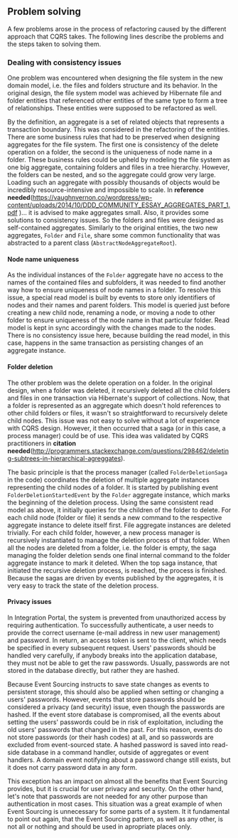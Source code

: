 ## Problem solving

A few problems arose in the process of refactoring caused by the different approach that CQRS takes. The following lines describe the problems and the steps taken to solving them.

### Dealing with consistency issues

One problem was encountered when designing the file system in the new domain model, i.e. the files and folders structure and its behavior. In the original design, the file system model was achieved by Hibernate file and folder entities that referenced other entities of the same type to form a tree of relationships. These entities were supposed to be refactored as well. 

By the definition, an aggregate is a set of related objects that represents a transaction boundary. This was considered in the refactoring of the entities. There are some business rules that had to be preserved when designing aggregates for the file system. The first one is consistency of the delete operation on a folder, the second is the uniqueness of node name in a folder. These business rules could be upheld by modeling the file system as one big aggregate, containing folders and files in a tree hierarchy. However, the folders can be nested, and so the aggregate could grow very large. Loading such an aggregate with possibly thousands of objects would be incredibly resource-intensive and impossible to scale. In **reference needed**(https://vaughnvernon.co/wordpress/wp-content/uploads/2014/10/DDD_COMMUNITY_ESSAY_AGGREGATES_PART_1.pdf )... it is advised to make aggregates small. Also, it provides some solutions to consistency issues. So the folders and files were designed as self-contained aggregates. Similarly to the original entities, the two new aggregates, `Folder` and `File`, share some common functionality that was abstracted to a parent class (`AbstractNodeAggregateRoot`).

#### Node name uniqueness

As the individual instances of the `Folder` aggregate have no access to the names of the contained files and subfolders, it was needed to find another way how to ensure uniqueness of node names in a folder. To resolve this issue, a special read model is built by events to store only identifiers of nodes and their names and parent folders. This model is queried just before creating a new child node, renaming a node, or moving a node to other folder to ensure uniqueness of the node name in that particular folder. Read model is kept in sync accordingly with the changes made to the nodes. There is no consistency issue here, because building the read model, in this case, happens in the same transaction as persisting changes of an aggregate instance.

#### Folder deletion

The other problem was the delete operation on a folder. In the original design, when a folder was deleted, it recursively deleted all the child folders and files in one transaction via Hibernate's support of collections. Now, that a folder is represented as an aggregate which doesn't hold references to other child folders or files, it wasn't so straightforward to recursively delete child nodes. This issue was not easy to solve without a lot of experience with CQRS design. However, it then occurred that a saga (or in this case, a process manager) could be of use. This idea was validated by CQRS practitioners in **citation needed**(http://programmers.stackexchange.com/questions/298462/deleting-subtrees-in-hierarchical-agreggates).

The basic principle is that the process manager (called `FolderDeletionSaga` in the code) coordinates the deletion of multiple aggregate instances representing the child nodes of a folder. It is started by publishing event `FolderDeletionStartedEvent` by the `Folder` aggregate instance, which marks the beginning of the deletion process. Using the same consistent read model as above, it initially queries for the children of the folder to delete. For each child node (folder or file) it sends a new command to the respective aggregate instance to delete itself first. File aggregate instances are deleted trivially. For each child folder, however, a new process manager is recursively instantiated to manage the deletion process of that folder. When all the nodes are deleted from a folder, i.e. the folder is empty, the saga managing the folder deletion sends one final internal command to the folder aggregate instance to mark it deleted. When the top saga instance, that initiated the recursive deletion process, is reached, the process is finished. Because the sagas are driven by events published by the aggregates, it is very easy to track the state of the deletion process.

#### Privacy issues

In Integration Portal, the system is prevented from unauthorized access by requiring authentication. To successfully authenticate, a user needs to provide the correct username (e-mail address in new user management) and password. In return, an access token is sent to the client, which needs be specified in every subsequent request. Users' passwords should be handled very carefully, if anybody breaks into the application database, they must not be able to get the raw passwords. Usually, passwords are not stored in the database directly, but rather they are hashed.

Because Event Sourcing instructs to save state changes as events to persistent storage, this should also be applied when setting or changing a users' passwords. However, events that store passwords should be considered a privacy (and security) issue, even though the passwords are hashed. If the event store database is compromised, all the events about setting the users' passwords could be in risk of exploitation, including the old users' passwords that changed in the past. For this reason, events do not store passwords (or their hash codes) at all, and so passwords are excluded from event-sourced state. A hashed password is saved into read-side database in a command handler, outside of aggregates or event handlers. A domain event notifying about a password change still exists, but it does not carry password data in any form.

This exception has an impact on almost all the benefits that Event Sourcing provides, but it is crucial for user privacy and security. On the other hand, let's note that passwords are not needed for any other purpose than authentication in most cases. This situation was a great example of when Event Sourcing is unnecessary for some parts of a system. It it fundamental to point out again, that the Event Sourcing pattern, as well as any other, is not all or nothing and should be used in apropriate places only.